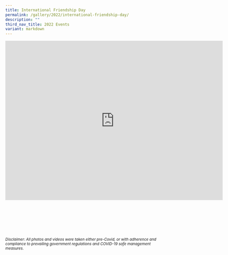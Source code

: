 ```yaml
---
title: International Friendship Day
permalink: /gallery/2022/international-friendship-day/
description: ""
third_nav_title: 2022 Events
variant: markdown
---
```

<iframe allowfullscreen="true" height="499" width="680" frameborder="0" src="https://docs.google.com/presentation/d/e/2PACX-1vRMsyKmk0QV_jz2CDnoF4nuCpjWaQ2Mg2wwf8e1PFg7iwdJe655V7ZCLmxyHHwTyyqr8tBHBvCuwDkA/embed?start=true&amp;loop=true&amp;delayms=3000"></iframe>


<br><br><br><br><br><br>
<sup>_Disclaimer: All photos and videos were taken either pre-Covid, or with adherence and compliance to prevailing government regulations and COVID-19 safe management measures._</sup>